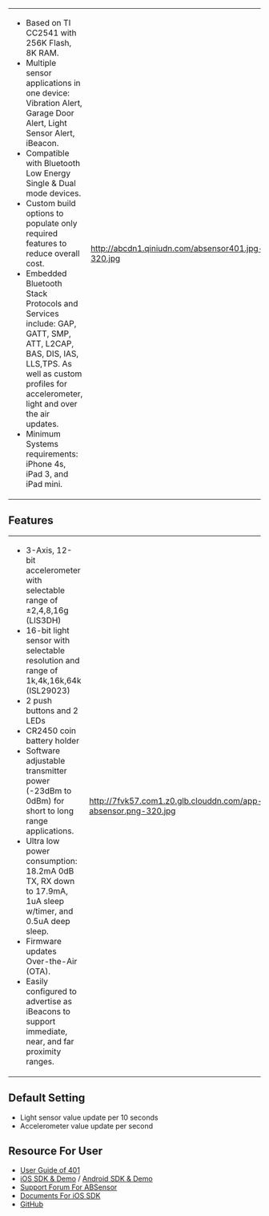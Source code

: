 <table>

<tr>

<td>

  - Based on TI CC2541 with 256K Flash, 8K RAM.
  - Multiple sensor applications in one device: Vibration Alert, Garage
    Door Alert, Light Sensor Alert, iBeacon.
  - Compatible with Bluetooth Low Energy Single & Dual mode devices.
  - Custom build options to populate only required features to reduce
    overall cost.
  - Embedded Bluetooth Stack Protocols and Services include: GAP, GATT,
    SMP, ATT, L2CAP, BAS, DIS, IAS, LLS,TPS. As well as custom profiles
    for accelerometer, light and over the air updates.
  - Minimum Systems requirements: iPhone 4s, iPad 3, and iPad mini.

</td>

<td>

<http://abcdn1.qiniudn.com/absensor401.jpg-320.jpg>

</td>

</tr>

</table>

## Features

<table>

<tr>

<td valign="top">

  - 3-Axis, 12-bit accelerometer with selectable range of ±2,4,8,16g
    (LIS3DH)
  - 16-bit light sensor with selectable resolution and range of
    1k,4k,16k,64k (ISL29023)
  - 2 push buttons and 2 LEDs
  - CR2450 coin battery holder
  - Software adjustable transmitter power (-23dBm to 0dBm) for short to
    long range applications.
  - Ultra low power consumption: 18.2mA 0dB TX, RX down to 17.9mA, 1uA
    sleep w/timer, and 0.5uA deep sleep.
  - Firmware updates Over-the-Air (OTA).
  - Easily configured to advertise as iBeacons to support immediate,
    near, and far proximity ranges.

</td>

<td>

<http://7fvk57.com1.z0.glb.clouddn.com/app-absensor.png-320.jpg>

</td>

</tr>

</table>

## Default Setting

  - Light sensor value update per 10 seconds
  - Accelerometer value update per second

## Resource For User

  - [User Guide of 401](/ABSensor401_User_Guide "wikilink")
  - [iOS SDK &
    Demo](https://github.com/AprilBrother/AprilBeacon-iOS-SDK) /
    [Android SDK &
    Demo](https://github.com/AprilBrother/AprilBeacon-Android-SDK)
  - [Support Forum For ABSensor](http://bbs.aprbrother.com)
  - [Documents For iOS
    SDK](https://aprilbrother.github.io/aprilbeacon-ios-sdk/Documents/Classes/ABSensor.html)
  - [GitHub](https://github.com/AprilBrother/ABSensor-401)